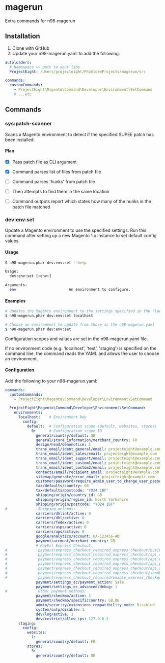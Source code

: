 # magerun
Extra commands for n98-magerun

## Installation

1. Clone with GitHub
2. Update your n98-magerun.yaml to add the following:

```yaml
autoloaders:
  # Namespace => path to your libs
  ProjectEight: /Users/projecteight/PhpStormProjects/magerun/src

commands:
  customCommands:
    - ProjectEight\Magento\Command\Developer\Environment\SetCommand
    # ...etc
```

## Commands

### sys:patch-scanner
Scans a Magento environment to detect if the specified SUPEE patch has been installed.

#### Plan
* [x] Pass patch file as CLI argument
* [x] Command parses list of files from patch file
* [ ] Command parses 'hunks' from patch file
* [ ] Then attempts to find them in the same location
* [ ] Command outputs report which states how many of the hunks in the patch file matched


### dev:env:set
Update a Magento environment to use the specified settings. Run this command after setting up a new Magento 1.x instance to set default config values.

#### Usage

```bash
$ n98-magerun.phar dev:env:set --help

Usage:
  dev:env:set [<env>]

Arguments:
  env                        An environment to configure.
```

#### Examples

```bash
# Updates the Magento environment to the settings specified in the 'localhost' key in the YAML
$ n98-magerun.phar dev:env:set localhost

# Choose an environment to update from those in the n98-magerun.yaml
$ n98-magerun.phar dev:env:set
```

Configuration scopes and values are set in the n98-magerun.yaml file.

If no environment code (e.g. 'localhost', 'test', 'staging') is specified on the command line, the command reads the YAML and allows the user to choose an environment.

#### Configuration

Add the following to your n98-magerun.yaml:

```yaml
commands:
  customCommands:
    - ProjectEight\Magento\Command\Developer\Environment\SetCommand

  ProjectEight\Magento\Command\Developer\Environment\SetCommand:
    environments:
      localhost:    # Environment key
        config:     
          default:  # Configuration scope (default, websites, stores)
            0:      # Configuration scope ID 
              general/country/default: GB
              general/store_information/merchant_country: FR
              design/head/demonotice: 1
              trans_email/ident_general/email: projecteight@example.com
              trans_email/ident_sales/email: projecteight@example.com
              trans_email/ident_support/email: projecteight@example.com
              trans_email/ident_custom1/email: projecteight@example.com
              trans_email/ident_custom2/email: projecteight@example.com
              contacts/email/recipient_email: projecteight@example.com
              sitemap/generate/error_email: projecteight@example.com
              customer/password/require_admin_user_to_change_user_password: 0
              tax/defaults/country: GB
              tax/defaults/postcode: "YO24 1BF"
              shipping/origin/country_id: GB
              shipping/origin/region_id: North Yorkshire
              shipping/origin/postcode: "YO24 1BF"
#              Shipping methods:
              carriers/dhlint/active: 0
              carriers/dhl/active: 0
              carriers/fedex/active: 0
              carriers/usps/active: 0
              carriers/ups/active: 0
              google/analytics/account: UA-123456-AB
              payment/account/merchant_country: GB
              # PayPal Express Checkout:
#              payment/express_checkout_required_express_checkout/business_account
#              payment/express_checkout_required_express_checkout/api_authentication
#              payment/express_checkout_required_express_checkout/api_username
#              payment/express_checkout_required_express_checkout/api_password
#              payment/express_checkout_required_express_checkout/api_signature
#              payment/express_checkout_required_express_checkout/sandbox_flag
#              payment/express_checkout_required/enable_express_checkout: 0
              payment/settings_ec/payment_action: Sale
              payment/settings_ec_advanced/debug: 1
#              Other payment methods:
              payment/checkmo/active: 1
              payment/checkmo/specificcountry: GB,DE
              admin/security/extensions_compatibility_mode: Disabled
              system/smtp/disable: 1
              dev/log/active: 1
              dev/restrict/allow_ips: 127.0.0.1
      staging:
        config:
          websites:
            1:
              general/country/default: FR
          stores:
            3:
              general/country/default: DE
